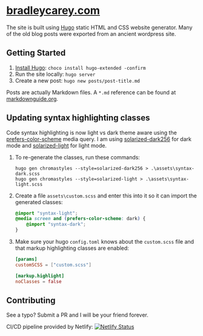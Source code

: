 # [bradleycarey.com](https://bradleycarey.com/)

The site is built using [Hugo](https://gohugo.io/) static HTML and CSS website generator. Many of the old blog posts were exported from an ancient wordpress site.

## Getting Started

1. [Install Hugo](https://gohugo.io/installation/): `choco install hugo-extended -confirm`
1. Run the site locally: `hugo server`
1. Create a new post: `hugo new posts/post-title.md`

Posts are actually Markdown files. A `*.md` reference can be found at [markdownguide.org](https://www.markdownguide.org/tools/hugo/).

## Updating syntax highlighting classes

Code syntax highlighting is now light vs dark theme aware using the [prefers-color-scheme](https://developer.mozilla.org/en-US/docs/Web/CSS/@media/prefers-color-scheme) media query. I am using [solarized-dark256](https://xyproto.github.io/splash/docs/solarized-dark256.html) for dark mode and [solarized-light](https://xyproto.github.io/splash/docs/solarized-light.html) for light mode.

1. To re-generate the classes, run these commands:

    ```shell
    hugo gen chromastyles --style=solarized-dark256 > .\assets\syntax-dark.scss
    hugo gen chromastyles --style=solarized-light > .\assets\syntax-light.scss
    ```

2. Create a file `assets\custom.scss` and enter this into it so it can import the generated classes:

    ```scss
    @import "syntax-light";
    @media screen and (prefers-color-scheme: dark) {
        @import "syntax-dark";
    }
    ```

3. Make sure your hugo `config.toml` knows about the `custom.scss` file and that markup highlighting classes are enabled:

    ```toml
    [params]
    customSCSS = ["custom.scss"]

    [markup.highlight]
    noClasses = false
    ```

## Contributing

See a typo? Submit a PR and I will be your friend forever.

CI/CD pipeline provided by Netlify: [![Netlify Status](https://api.netlify.com/api/v1/badges/bde75bf8-d2a2-4f5a-8bfe-4e3513b5cea8/deploy-status)](https://app.netlify.com/sites/bradleycarey/deploys)
